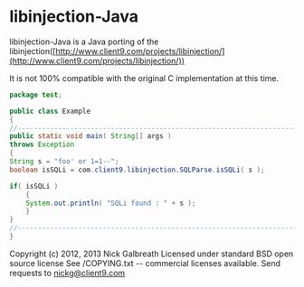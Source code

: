 libinjection-Java
============

libinjection-Java is a Java porting of the libinjection([http://www.client9.com/projects/libinjection/](http://www.client9.com/projects/libinjection/)) 

It is not 100% compatible with the original C implementation at this time.

```Java
package test;

public class Example
{
//--------------------------------------------------------------------------------
public static void main( String[] args )
throws Exception
{
String s = "foo' or 1=1--";
boolean isSQLi = com.client9.libinjection.SQLParse.isSQLi( s );

if( isSQLi )
	{
	System.out.println( "SQLi found : " + s );
	}
}
//--------------------------------------------------------------------------------
}
```

Copyright (c) 2012, 2013 Nick Galbreath
Licensed under standard BSD open source license
See /COPYING.txt -- commercial licenses available.
Send requests to nickg@client9.com
